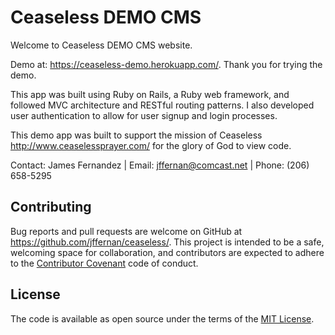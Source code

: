 # Ceaseless DEMO CMS

Welcome to Ceaseless DEMO CMS website.

Demo at: https://ceaseless-demo.herokuapp.com/.  Thank you for trying the demo.

This app was built using Ruby on Rails, a Ruby web framework, and followed MVC architecture and RESTful routing patterns. I also developed user authentication to allow for user signup and login processes.

This demo app was built to support the mission of Ceaseless http://www.ceaselessprayer.com/ for the glory of God to view code.

Contact: James Fernandez | Email: jffernan@comcast.net | Phone: (206) 658-5295

## Contributing

Bug reports and pull requests are welcome on GitHub at https://github.com/jffernan/ceaseless/. This project is intended to be a safe, welcoming space for collaboration, and contributors are expected to adhere to the [Contributor Covenant](http://contributor-covenant.org) code of conduct.

## License

The code is available as open source under the terms of the [MIT License](http://opensource.org/licenses/MIT).
